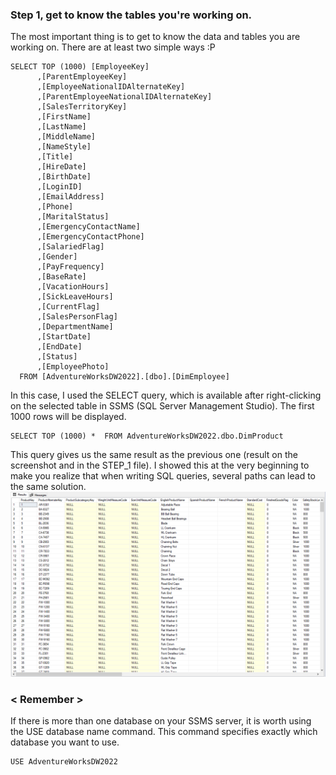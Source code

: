 ### Step 1, get to know the tables you're working on.
The most important thing is to get to know the data and tables you are working on. There are at least two simple ways :P

```
SELECT TOP (1000) [EmployeeKey]
      ,[ParentEmployeeKey]
      ,[EmployeeNationalIDAlternateKey]
      ,[ParentEmployeeNationalIDAlternateKey]
      ,[SalesTerritoryKey]
      ,[FirstName]
      ,[LastName]
      ,[MiddleName]
      ,[NameStyle]
      ,[Title]
      ,[HireDate]
      ,[BirthDate]
      ,[LoginID]
      ,[EmailAddress]
      ,[Phone]
      ,[MaritalStatus]
      ,[EmergencyContactName]
      ,[EmergencyContactPhone]
      ,[SalariedFlag]
      ,[Gender]
      ,[PayFrequency]
      ,[BaseRate]
      ,[VacationHours]
      ,[SickLeaveHours]
      ,[CurrentFlag]
      ,[SalesPersonFlag]
      ,[DepartmentName]
      ,[StartDate]
      ,[EndDate]
      ,[Status]
      ,[EmployeePhoto]
  FROM [AdventureWorksDW2022].[dbo].[DimEmployee]
```

In this case, I used the SELECT query, which is available after right-clicking on the selected table in SSMS (SQL Server Management Studio). The first 1000 rows will be displayed.

```
SELECT TOP (1000) *  FROM AdventureWorksDW2022.dbo.DimProduct
```
This query gives us the same result as the previous one (result on the screenshot and in the STEP_1 file). I showed this at the very beginning to make you realize that when writing SQL queries, several paths can lead to the same solution.
![RQ1 1_1 2](https://github.com/GeeHouseCode/SQL_EXERCISES/blob/main/Step_1/RQ1.1_1.2.png)

### < Remember > 
If there is more than one database on your SSMS server, it is worth using the USE database name command. This command specifies exactly which database you want to use.
```
USE AdventureWorksDW2022
```



